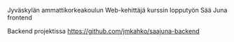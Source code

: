 Jyväskylän ammattikorkeakoulun Web-kehittäjä kurssin lopputyön Sää Juna frontend

Backend projektissa https://github.com/jmkahko/saajuna-backend